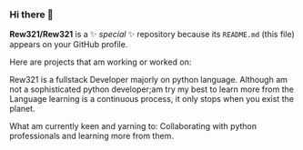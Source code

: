 ### Hi there 👋

**Rew321/Rew321** is a ✨ _special_ ✨ repository because its `README.md` (this file) appears on your GitHub profile.

Here are projects that am working or worked on:

Rew321 is a fullstack Developer majorly on python language. Although am not a sophisticated python developer;am try my best to learn more from the Language learning is a continuous process, it only stops when you exist the planet.

What am currently keen and yarning to:
Collaborating with python professionals and learning more from them.
